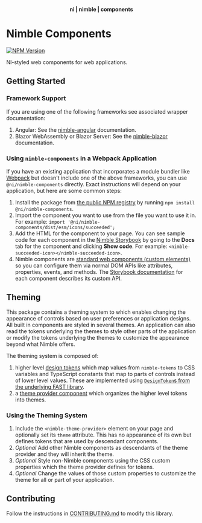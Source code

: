 <div align="center">
    <p><b>ni | nimble | components</b></p>
</div>

# Nimble Components

[![NPM Version](https://img.shields.io/npm/v/@ni/nimble-components.svg)](https://www.npmjs.com/package/@ni/nimble-components)

NI-styled web components for web applications.

## Getting Started

### Framework Support

If you are using one of the following frameworks see associated wrapper documentation:

1. Angular: See the [nimble-angular](/angular-workspace/projects/ni/nimble-angular) documentation.
2. Blazor WebAssembly or Blazor Server: See the [nimble-blazor](/packages/nimble-blazor) documentation.

### Using `nimble-components` in a Webpack Application

If you have an existing application that incorporates a module bundler like [Webpack](https://webpack.js.org/) but doesn't include one of the above frameworks, you can use `@ni/nimble-components` directly. Exact instructions will depend on your application, but here are some common steps:

1. Install the package from [the public NPM registry](https://www.npmjs.com/package/@ni/nimble-components) by running `npm install @ni/nimble-components`.
2. Import the component you want to use from the file you want to use it in. For example: `import '@ni/nimble-components/dist/esm/icons/succeeded';`
3. Add the HTML for the component to your page. You can see sample code for each component in the [Nimble Storybook](https://ni.github.io/nimble/storybook/) by going to the **Docs** tab for the component and clicking **Show code**. For example: `<nimble-succeeded-icon></nimble-succeeded-icon>`.
4. Nimble components are [standard web components (custom elements)](https://developer.mozilla.org/en-US/docs/Web/Web_Components) so you can configure them via normal DOM APIs like attributes, properties, events, and methods. The [Storybook documentation](https://ni.github.io/nimble/storybook/) for each component describes its custom API.

## Theming

This package contains a theming system to which enables changing the appearance of controls based on user preferences or application designs. All built in components are styled in several themes. An application can also read the tokens underlying the themes to style other parts of the application or modify the tokens underlying the themes to customize the appearance beyond what Nimble offers.

The theming system is composed of:

1. higher level [design tokens](/packages/nimble-components/src/theme-provider/design-tokens.ts) which map values from `nimble-tokens` to CSS variables and TypeScript constants that map to parts of controls instead of lower level values. These are implemented using [`DesignToken`s from the underlying FAST library](https://www.fast.design/docs/design-systems/design-tokens/).
2. a [theme provider component](/packages/nimble-components/src/theme-provider/index.ts) which organizes the higher level tokens into themes.

### Using the Theming System

1. Include the `<nimble-theme-provider>` element on your page and optionally set its `theme` attribute. This has no appearance of its own but defines tokens that are used by descendant components.
2. _Optional_ Add other Nimble components as descendants of the theme provider and they will inherit the theme.
3. _Optional_ Style non-Nimble components using the CSS custom properties which the theme provider defines for tokens.
4. _Optional_ Change the values of those custom properties to customize the theme for all or part of your application.

## Contributing

Follow the instructions in [CONTRIBUTING.md](/packages/nimble-components/CONTRIBUTING.md) to modify this library.
